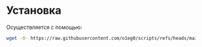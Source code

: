 # Установка

Осуществляется с помощью:

```bash
wget -O- https://raw.githubusercontent.com/o1eg0/scripts/refs/heads/main/{script}.sh | bash
```